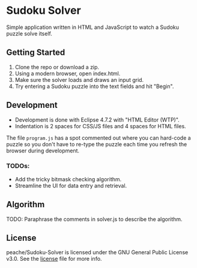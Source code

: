 # Sudoku Solver
Simple application written in HTML and JavaScript to watch a Sudoku puzzle solve itself.

## Getting Started
1. Clone the repo or download a zip.
2. Using a modern browser, open index.html.
3. Make sure the solver loads and draws an input grid.
4. Try entering a Sudoku puzzle into the text fields and hit "Begin".

## Development
* Development is done with Eclipse 4.7.2 with "HTML Editor (WTP)".
* Indentation is 2 spaces for CSS/JS files and 4 spaces for HTML files.

The file `program.js` has a spot commented out where you can hard-code a puzzle so you don't have to re-type the puzzle each time you refresh the browser during development.

### TODOs:
* Add the tricky bitmask checking algorithm.
* Streamline the UI for data entry and retrieval.

## Algorithm
TODO: Paraphrase the comments in solver.js to describe the algorithm.

## License
peache/Sudoku-Solver is licensed under the GNU General Public License v3.0. See the [license](LICENSE) file for more info.
